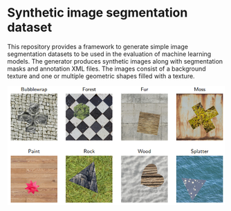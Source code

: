 # Synthetic image segmentation dataset

This repository provides a framework to generate simple image segmentation datasets to be used in the evaluation of machine learning models. The generator produces synthetic images along with segmentation masks and annotation XML files. The images consist of a background texture and one or multiple geometric shapes filled with a texture. 

<img src="examples/sample.png" alt="Examples" width="700"/>
